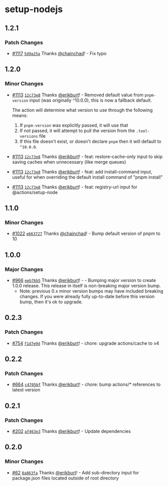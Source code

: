 # setup-nodejs

## 1.2.1

### Patch Changes

- [#1117](https://github.com/smartcontractkit/.github/pull/1117)
  [`5d9a25a`](https://github.com/smartcontractkit/.github/commit/5d9a25a86814b655bff999556331632308c9e4d6)
  Thanks [@chainchad](https://github.com/chainchad)! - Fix typo

## 1.2.0

### Minor Changes

- [#1113](https://github.com/smartcontractkit/.github/pull/1113)
  [`12c73e8`](https://github.com/smartcontractkit/.github/commit/12c73e87249a6c9cd83b4cd4c51a88b53bfeeeb3)
  Thanks [@erikburt](https://github.com/erikburt)! - Removed default value from
  `pnpm-version` input (was originally ^10.0.0), this is now a fallback default.

  The action will determine what version to use through the following means:

  1. If `pnpm-version` was explicitly passed, it will use that
  2. If not passed, it will attempt to pull the version from the
     `.tool-versions` file
  3. If this file doesn't exist, or doesn't declare `pnpm` then it will default
     to `^10.0.0`.

- [#1113](https://github.com/smartcontractkit/.github/pull/1113)
  [`12c73e8`](https://github.com/smartcontractkit/.github/commit/12c73e87249a6c9cd83b4cd4c51a88b53bfeeeb3)
  Thanks [@erikburt](https://github.com/erikburt)! - feat: restore-cache-only
  input to skip saving caches when unnecessary (like merge queues)

- [#1113](https://github.com/smartcontractkit/.github/pull/1113)
  [`12c73e8`](https://github.com/smartcontractkit/.github/commit/12c73e87249a6c9cd83b4cd4c51a88b53bfeeeb3)
  Thanks [@erikburt](https://github.com/erikburt)! - feat: add install-command
  input, useful for when overriding the default install command of "pnpm
  install"

- [#1113](https://github.com/smartcontractkit/.github/pull/1113)
  [`12c73e8`](https://github.com/smartcontractkit/.github/commit/12c73e87249a6c9cd83b4cd4c51a88b53bfeeeb3)
  Thanks [@erikburt](https://github.com/erikburt)! - feat: registry-url input
  for @actions/setup-node

## 1.1.0

### Minor Changes

- [#1022](https://github.com/smartcontractkit/.github/pull/1022)
  [`e663727`](https://github.com/smartcontractkit/.github/commit/e6637277f985dc4e37a7dd4edcc7e4519d96afcb)
  Thanks [@chainchad](https://github.com/chainchad)! - Bump default version of
  pnpm to 10

## 1.0.0

### Major Changes

- [#966](https://github.com/smartcontractkit/.github/pull/966)
  [`eeb76b5`](https://github.com/smartcontractkit/.github/commit/eeb76b5870e3c17856d5a60fd064a053c023b5f5)
  Thanks [@erikburt](https://github.com/erikburt)! - - Bumping major version to
  create 1.0.0 release. This release in itself is non-breaking major version
  bump.
  - Note: previous 0.x minor version bumps may have included breaking changes.
    If you were already fully up-to-date before this version bump, then it's ok
    to upgrade.

## 0.2.3

### Patch Changes

- [#754](https://github.com/smartcontractkit/.github/pull/754)
  [`f1d7e9d`](https://github.com/smartcontractkit/.github/commit/f1d7e9d889b3205980a906ef4a89ba42577a69eb)
  Thanks [@erikburt](https://github.com/erikburt)! - chore: upgrade
  actions/cache to v4

## 0.2.2

### Patch Changes

- [#664](https://github.com/smartcontractkit/.github/pull/664)
  [`c4705bf`](https://github.com/smartcontractkit/.github/commit/c4705bfdbf6c8e57c080d82a3c4f013aa96a2dfb)
  Thanks [@erikburt](https://github.com/erikburt)! - chore: bump actions/\*
  references to latest version

## 0.2.1

### Patch Changes

- [#202](https://github.com/smartcontractkit/.github/pull/202)
  [`af463e3`](https://github.com/smartcontractkit/.github/commit/af463e3a584be3b85ae85e7a48f288a2098275cd)
  Thanks [@erikburt](https://github.com/erikburt)! - Update dependencies

## 0.2.0

### Minor Changes

- [#62](https://github.com/smartcontractkit/.github/pull/62)
  [`8a863fa`](https://github.com/smartcontractkit/.github/commit/8a863fa4717fbab59f76ab8278ee288c7265da88)
  Thanks [@erikburt](https://github.com/erikburt)! - Add sub-directory input for
  package.json files located outside of root directory
